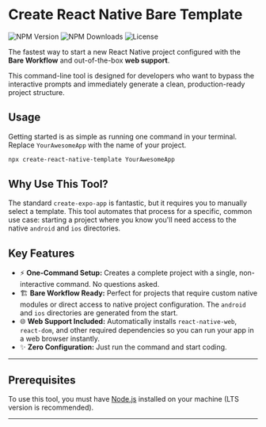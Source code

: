 # Create React Native Bare Template



![NPM Version](https://img.shields.io/npm/v/create-react-native-template) ![NPM Downloads](https://img.shields.io/npm/dm/create-react-native-template) ![License](https://img.shields.io/npm/l/create-react-native-template)

The fastest way to start a new React Native project configured with the **Bare Workflow** and out-of-the-box **web support**.

This command-line tool is designed for developers who want to bypass the interactive prompts and immediately generate a clean, production-ready project structure.

## Usage

Getting started is as simple as running one command in your terminal. Replace `YourAwesomeApp` with the name of your project.

```bash
npx create-react-native-template YourAwesomeApp

```

## Why Use This Tool?

The standard `create-expo-app` is fantastic, but it requires you to manually select a template. This tool automates that process for a specific, common use case: starting a project where you know you'll need access to the native `android` and `ios` directories.

## Key Features

-   ⚡️ **One-Command Setup:** Creates a complete project with a single, non-interactive command. No questions asked.
-   🏗️ **Bare Workflow Ready:** Perfect for projects that require custom native modules or direct access to native project configuration. The `android` and `ios` directories are generated from the start.
-   🌐 **Web Support Included:** Automatically installs `react-native-web`, `react-dom`, and other required dependencies so you can run your app in a web browser instantly.
-   ✨ **Zero Configuration:** Just run the command and start coding.

---

## Prerequisites

To use this tool, you must have [Node.js](https://nodejs.org/) installed on your machine (LTS version is recommended).

---

